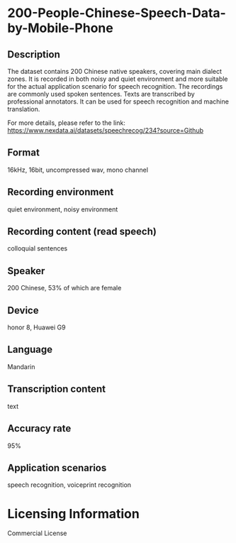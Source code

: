 # 200-People-Chinese-Speech-Data-by-Mobile-Phone


## Description
The dataset contains 200 Chinese native speakers, covering main dialect zones. It is recorded in both noisy and quiet environment and more suitable for the actual application scenario for speech recognition. The recordings are commonly used spoken sentences. Texts are transcribed by professional annotators. It can be used for speech recognition and machine translation.

For more details, please refer to the link: https://www.nexdata.ai/datasets/speechrecog/234?source=Github


## Format
16kHz, 16bit, uncompressed wav, mono channel

## Recording environment
quiet environment, noisy environment

## Recording content (read speech)
colloquial sentences

## Speaker
200 Chinese, 53% of which are female

## Device
honor 8, Huawei G9

## Language
Mandarin

## Transcription content
text

## Accuracy rate
95%

## Application scenarios
speech recognition, voiceprint recognition

# Licensing Information
Commercial License

